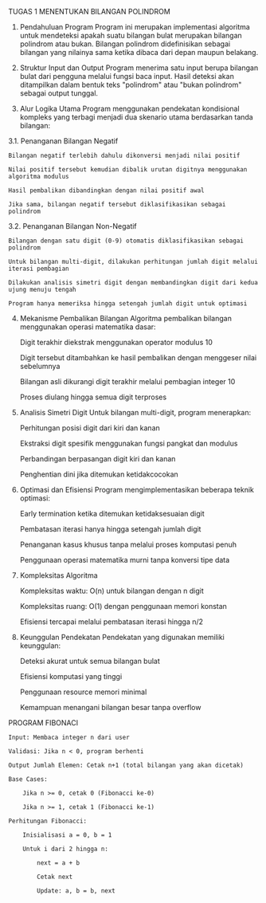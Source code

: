 TUGAS 1 MENENTUKAN BILANGAN POLINDROM

1. Pendahuluan Program
Program ini merupakan implementasi algoritma untuk mendeteksi apakah suatu bilangan bulat merupakan bilangan polindrom atau bukan. Bilangan polindrom didefinisikan sebagai bilangan yang nilainya sama ketika dibaca dari depan maupun belakang.

2. Struktur Input dan Output
Program menerima satu input berupa bilangan bulat dari pengguna melalui fungsi baca input. Hasil deteksi akan ditampilkan dalam bentuk teks "polindrom" atau "bukan polindrom" sebagai output tunggal.

3. Alur Logika Utama
Program menggunakan pendekatan kondisional kompleks yang terbagi menjadi dua skenario utama berdasarkan tanda bilangan:

3.1. Penanganan Bilangan Negatif

    Bilangan negatif terlebih dahulu dikonversi menjadi nilai positif

    Nilai positif tersebut kemudian dibalik urutan digitnya menggunakan algoritma modulus

    Hasil pembalikan dibandingkan dengan nilai positif awal

    Jika sama, bilangan negatif tersebut diklasifikasikan sebagai polindrom

3.2. Penanganan Bilangan Non-Negatif

    Bilangan dengan satu digit (0-9) otomatis diklasifikasikan sebagai polindrom

    Untuk bilangan multi-digit, dilakukan perhitungan jumlah digit melalui iterasi pembagian

    Dilakukan analisis simetri digit dengan membandingkan digit dari kedua ujung menuju tengah

    Program hanya memeriksa hingga setengah jumlah digit untuk optimasi

4. Mekanisme Pembalikan Bilangan
Algoritma pembalikan bilangan menggunakan operasi matematika dasar:

    Digit terakhir diekstrak menggunakan operator modulus 10

    Digit tersebut ditambahkan ke hasil pembalikan dengan menggeser nilai sebelumnya

    Bilangan asli dikurangi digit terakhir melalui pembagian integer 10

    Proses diulang hingga semua digit terproses

5. Analisis Simetri Digit
Untuk bilangan multi-digit, program menerapkan:

    Perhitungan posisi digit dari kiri dan kanan

    Ekstraksi digit spesifik menggunakan fungsi pangkat dan modulus

    Perbandingan berpasangan digit kiri dan kanan

    Penghentian dini jika ditemukan ketidakcocokan

6. Optimasi dan Efisiensi
Program mengimplementasikan beberapa teknik optimasi:

    Early termination ketika ditemukan ketidaksesuaian digit

    Pembatasan iterasi hanya hingga setengah jumlah digit

    Penanganan kasus khusus tanpa melalui proses komputasi penuh

    Penggunaan operasi matematika murni tanpa konversi tipe data

7. Kompleksitas Algoritma

    Kompleksitas waktu: O(n) untuk bilangan dengan n digit

    Kompleksitas ruang: O(1) dengan penggunaan memori konstan

    Efisiensi tercapai melalui pembatasan iterasi hingga n/2

8. Keunggulan Pendekatan
Pendekatan yang digunakan memiliki keunggulan:

    Deteksi akurat untuk semua bilangan bulat

    Efisiensi komputasi yang tinggi

    Penggunaan resource memori minimal

    Kemampuan menangani bilangan besar tanpa overflow


PROGRAM FIBONACI

    Input: Membaca integer n dari user

    Validasi: Jika n < 0, program berhenti

    Output Jumlah Elemen: Cetak n+1 (total bilangan yang akan dicetak)

    Base Cases:

        Jika n >= 0, cetak 0 (Fibonacci ke-0)

        Jika n >= 1, cetak 1 (Fibonacci ke-1)

    Perhitungan Fibonacci:

        Inisialisasi a = 0, b = 1

        Untuk i dari 2 hingga n:

            next = a + b

            Cetak next

            Update: a, b = b, next
